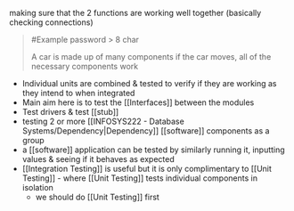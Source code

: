 making sure that the 2 functions are working well together (basically checking connections)
>	#Example 
>	password > 8 char
>	
>	A car is made up of many components
>		if the car moves, all of the necessary components work

- Individual units are combined & tested to verify if they are working as they intend to when integrated
- Main aim here is to test the [[Interfaces]] between the modules
- Test drivers & test [[stub]]
- testing 2 or more [[INFOSYS222 - Database Systems/Dependency|Dependency]] [[software]] components as a group
- a [[software]] application can be tested by similarly running it, inputting values & seeing if it behaves as expected
- [[Integration Testing]] is useful but it is only complimentary to [[Unit Testing]] - where [[Unit Testing]] tests individual components in isolation
	- we should do [[Unit Testing]] first